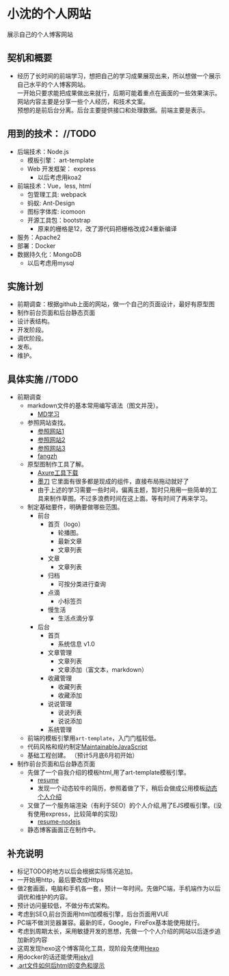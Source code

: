 <!--
 * @Description: 说明文件
 * @Author: shenxf
 * @Date: 2019-02-27 12:16:55
 -->
# 小沈的个人网站

展示自己的个人博客网站

## 契机和概要

- 经历了长时间的前端学习，想把自己的学习成果展现出来，所以想做一个展示自己水平的个人博客网站。	
一开始只要求能把成果做出来就行，后期可能着重点在画面的一些效果演示。	
网站内容主要是分享一些个人经历，和技术文案。	
预想的是前后台分离。后台主要提供接口和处理数据。前端主要是表示。

## 用到的技术：	//TODO

- 后端技术：Node.js
	+ 模板引擎： art-template
	+ Web 开发框架： express
        * 以后考虑用koa2
- 前端技术：Vue，less, html
	+ 包管理工具: webpack
	+ 蚂蚁: Ant-Design
	+ 图标字体库: icomoon 
	+ 开源工具包：bootstrap
		* 原来的栅格是12，改了源代码把栅格改成24重新编译
- 服务：Apache2
- 部署：Docker
- 数据持久化：MongoDB
    + 以后考虑用mysql

## 实施计划

- 前期调查：根据github上面的网站，做一个自己的页面设计，最好有原型图	
- 制作前台页面和后台静态页面	
- 设计表结构。	
- 开发阶段。	
- 调优阶段。	
- 发布。	
- 维护。	

## 具体实施		//TODO

- 前期调查	
	+ markdown文件的基本常用编写语法（图文并茂）。
		* [MD学习](https://www.cnblogs.com/liugang-vip/p/6337580.html)
	+ 参照网站查找。	
		* [参照网站1](https://segmentfault.com/u/yuanzm/articles)
		* [参照网站2](https://yisha0307.github.io/Portfolio-page/chenyisha.html)
		* [参照网站3](http://www.flqin.com/)
		* [fangzh](http://fangzh.top/)
	+ 原型图制作工具了解。	
		* [Axure工具下载](http://www.woshipm.com/it/319902.html)
		* [墨刀](https://modao.cc/) 它里面有很多都是现成的组件，直接布局拖动就好了
		* 由于上述的学习需要一些时间，偏离主题，暂时只用用一些简单的工具来制作草图。不过多浪费时间在这上面。等有时间了再来学习。
	+ 制定基础要件，明确要做哪些范围。	
		* 前台
			- 首页（logo）
				+ 轮播图。
				+ 最新文章
				+ 文章列表
			- 文章
				+ 文章列表
			- 归档
				+ 可按分类进行查询
			- 点滴
				+ 小标签页
			- 慢生活
				+ 生活点滴分享
		* 后台
			- 首页
				+ 系统信息 v1.0
			- 文章管理
				+ 文章列表
				+ 文章添加（富文本，markdown）
			- 收藏管理
				+ 收藏列表
				+ 收藏添加
			- 说说管理
				+ 说说列表
				+ 说说添加
			- 系统管理
	+ 前端的模板引擎用`art-template`，入门门槛较低。
	+ 代码风格和规约制定[MaintainableJavaScript](https://github.com/shen1986/MaintainableJavaScript)
	+ 基础工程创建。	（预计5月底6月初开始）
- 制作前台页面和后台静态页面
	+ 先做了一个自我介绍的模板html,用了art-template模板引擎。
		* [resume](https://github.com/shen1986/resume)
		* 发现一个动态较牛的简历，参照着做了下，稍后会做成公用模板[动态个人介绍](http://www.shenxf.com:3000/vue/)
	+ 又做了一个服务端渲染（有利于SEO）的个人介绍,用了EJS模板引擎。(没有使用express，比较简单的实现)
		* [resume-nodejs](https://github.com/shen1986/resume-nodejs)
	+ 静态博客画面正在制作中。

## 补充说明

- 标记TODO的地方以后会根据实际情况追加。	
- 一开始用http，最后要改成Https	
- 做2套画面，电脑和手机各一套，预计一年时间。先做PC端，手机端作为以后调优和维护的内容。	
- 预计访问量较低，不做分布式架构。
- 考虑到SEO,前台页面用html加模板引擎，后台页面用VUE
- PC端不做浏览器兼容。最新的IE，Google，FireFox基本能使用就行。
- 考虑到周期太长，采用敏捷开发的思想，先做一个个人介绍的网站以后逐步追加新的内容
- 这周发现hexo这个博客简化工具，现阶段先使用[Hexo](https://blog.csdn.net/sinat_37781304/article/details/82729029)
- 用docker的话还能使用[jekyll](https://www.jekyll.com.cn/)
- [.art文件如何后html的变色和提示](补充资料.md)